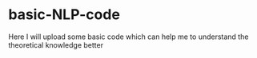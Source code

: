 # basic-NLP-code
Here I will upload some basic code which can help me to understand the theoretical knowledge better
